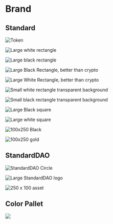 # Brand

## Standard

![Token](<../.gitbook/assets/image (11).png>)

![Large white rectangle](../.gitbook/assets/image.png)

![Large black rectangle](<../.gitbook/assets/image (1).png>)

![Large Black Rectangle, better than crypto](../.gitbook/assets/sda\_header\_phrase2.png)

![Large White Rectangle, better than crypto](../.gitbook/assets/sda\_header\_phrase1.png)

![Small white rectangle transparent background](<../.gitbook/assets/image (2).png>)

![Small black rectangle transparent background](<../.gitbook/assets/image (9).png>)

![Large Black square](<../.gitbook/assets/image (3).png>)

![Large white square](<../.gitbook/assets/image (13).png>)

![100x250 Black](<../.gitbook/assets/image (7).png>)

![100x250 gold](<../.gitbook/assets/image (4).png>)

## StandardDAO

![StandardDAO Circle](<../.gitbook/assets/image (12).png>)

![Large StandardDAO logo](<../.gitbook/assets/image (10).png>)

![250 x 100 asset](<../.gitbook/assets/image (14).png>)

## Color Pallet

![](<../.gitbook/assets/image (5).png>)
